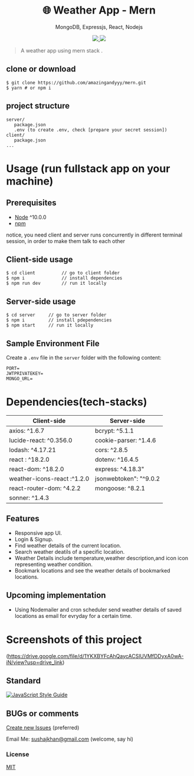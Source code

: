 <h1 align="center">
🌐 Weather App - Mern
</h1>
<p align="center">
MongoDB, Expressjs, React, Nodejs
</p>

<p align="center">
   <a href="https://github.com/amazingandyyy/mern/blob/master/LICENSE">
      <img src="https://img.shields.io/badge/License-MIT-green.svg" />
   </a>
   <a href="https://circleci.com/gh/amazingandyyy/mern">
      <img src="https://circleci.com/gh/amazingandyyy/mern.svg?style=svg" />
   </a>
</p>

> A weather app using mern stack .

## clone or download

```terminal
$ git clone https://github.com/amazingandyyy/mern.git
$ yarn # or npm i
```

## project structure

```terminal
server/
   package.json
   .env (to create .env, check [prepare your secret session])
client/
   package.json
...
```

# Usage (run fullstack app on your machine)

## Prerequisites

- [Node](https://nodejs.org/en/download/) ^10.0.0
- [npm](https://nodejs.org/en/download/package-manager/)

notice, you need client and server runs concurrently in different terminal session, in order to make them talk to each other

## Client-side usage

```terminal
$ cd client          // go to client folder
$ npm i              // install dependencies
$ npm run dev        // run it locally
```

## Server-side usage

```terminal
$ cd server     // go to server folder
$ npm i         // install pdependencies
$ npm start     // run it locally
```

## Sample Environment File

Create a `.env` file in the `server` folder with the following content:

```env
PORT=
JWTPRIVATEKEY=
MONGO_URL=
```

# Dependencies(tech-stacks)

| Client-side                 | Server-side            |
| --------------------------- | ---------------------- |
| axios: ^1.6.7               | bcrypt: ^5.1.1         |
| lucide-react: ^0.356.0      | cookie-parser: ^1.4.6  |
| lodash: ^4.17.21            | cors: ^2.8.5           |
| react : ^18.2.0             | dotenv: ^16.4.5        |
| react-dom: ^18.2.0          | express: ^4.18.3"      |
| weather-icons-react :^1.2.0 | jsonwebtoken": "^9.0.2 |
| react-router-dom: ^4.2.2    | mongoose: ^8.2.1       |
| sonner: ^1.4.3              |                        |

## Features

- Responsive app UI.
- Login & Signup.
- Find weather details of the current location.
- Search weather deatils of a specific location.
- Weather Details include temperature,weather description,and icon icon representing weather condition.
- Bookmark locations and see the weather details of bookmarked locations.

## Upcoming implementation

- Using Nodemailer and cron scheduler send weather details of saved locations as email for evryday for a certain time.

# Screenshots of this project

(https://drive.google.com/file/d/1YKXBYFcAhQaycACSlUVMfDDyxA0wA-iN/view?usp=drive_link)

## Standard

[![JavaScript Style Guide](https://cdn.rawgit.com/standard/standard/master/badge.svg)](https://github.com/standard/standard)

## BUGs or comments

[Create new Issues](https://github.com/sushajkhan/test-armino/issues) (preferred)

Email Me: sushajkhan@gmail.com (welcome, say hi)

### License

[MIT](https://github.com/amazingandyyy/mern/blob/master/LICENSE)
